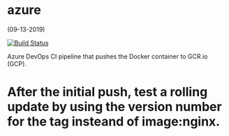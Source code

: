 # azure
(09-13-2019)

[![Build Status](https://dev.azure.com/sveronneau/sv_devops/_apis/build/status/sveronneau.azure?branchName=master)](https://dev.azure.com/sveronneau/sv_devops/_build/latest?definitionId=2&branchName=master)

Azure DevOps CI pipeline that pushes the Docker container to GCR.io (GCP).

# After the initial push, test a rolling update by using the version number for the tag insteand of image:nginx.
